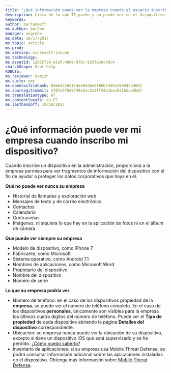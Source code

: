 ```yaml
---
title: "¿Qué información puede ver la empresa cuando el usuario inscribe el dispositivo? | Microsoft Docs"
description: Lista de lo que TI puede y no puede ver en el dispositivo administrado.
keywords: 
author: barlanmsft
ms.author: barlan
manager: angrobe
ms.date: 10/17/2017
ms.topic: article
ms.prod: 
ms.service: microsoft-intune
ms.technology: 
ms.assetid: 12655728-a1af-4d89-97bc-925fe36c0dc4
searchScope: User help
ROBOTS: 
ms.reviewer: esmich
ms.suite: ems
ms.openlocfilehash: 04b6d24d5174e49dd6e3f86b534bc59b94344002
ms.sourcegitcommit: 2707a5fb68749a51c2a3ff54a1bac631bdaa3b87
ms.translationtype: HT
ms.contentlocale: es-ES
ms.lasthandoff: 10/18/2017
---
```

# <a name="what-information-can-my-company-see-when-i-enroll-my-device"></a>¿Qué información puede ver mi empresa cuando inscribo mi dispositivo?

Cuando inscribe un dispositivo en la administración, proporciona a la empresa permiso para ver fragmentos de información del dispositivo con el fin de ayudar a proteger los datos corporativos que haya en él.

**Qué no puede ver nunca su empresa**

- Historial de llamadas y exploración web
- Mensajes de texto y de correo electrónico
- Contactos
- Calendario
-   Contraseñas
- Imágenes, ni siquiera lo que hay en la aplicación de fotos ni en el álbum de cámara

**Qué puede ver siempre su empresa**

- Modelo de dispositivo, como iPhone 7
- Fabricante, como Microsoft
- Sistema operativo, como Android 7.1
- Nombres de aplicaciones, como Microsoft Word
- Propietario del dispositivo
- Nombre del dispositivo
- Número de serie

**Lo que su empresa podría ver**

-  Número de teléfono: en el caso de los dispositivos propiedad de la **empresa**, se puede ver el número de teléfono completo. En el caso de los dispositivos **personales**, únicamente son visibles para la empresa los últimos cuatro dígitos del número de teléfono. Puede ver el **Tipo de propiedad** de cada dispositivo abriendo la página **Detalles del dispositivo** correspondiente.
-  Ubicación: su empresa nunca puede ver la ubicación de su dispositivo, excepto si tiene un dispositivo iOS que está supervisado y se ha perdido. [¿Cómo puedo saberlo?](https://go.microsoft.com/fwlink/?linkid=853816)
- Inventario de aplicaciones: si su empresa usa Mobile Threat Defense, se podrá consultar información adicional sobre las aplicaciones instaladas en el dispositivo. Obtenga más información sobre [Mobile Threat Defense](you-are-prompted-to-install-mtd-ios.md).
